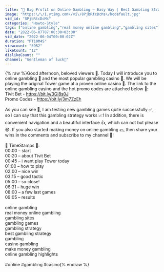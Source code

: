 ```yaml
---
title: "🌟 Big Profit on Online Gambling – Easy Way | Best Gambling Strategy | Real Money Online Gambling"
image: "https:\/\/i.ytimg.com\/vi\/8PjbRtcDcMs\/hqdefault.jpg"
vid_id: "8PjbRtcDcMs"
categories: "Howto-Style"
tags: ["online gambling","real money online gambling","gambling sites"]
date: "2022-06-07T07:00:30+03:00"
vid_date: "2022-06-04T00:00:02Z"
duration: "PT10M4S"
viewcount: "5952"
likeCount: "12"
dislikeCount: ""
channel: "Gentleman of luck💎"
---
```

{% raw %}Good afternoon, beloved viewers 💚. Today I will introduce you to online gambling 🤑 and the most popular gambling casino 🎲. We will be playing the original Tower game at a proven online casino 🎰. The link to the online gambling casino and the hot promo codes are attached below 🚨:<br />Tivit Bet - <a rel="nofollow" target="blank" href="https://bit.ly/3GI8s0J">https://bit.ly/3GI8s0J</a><br />Promo Codes - <a rel="nofollow" target="blank" href="https://bit.ly/3m7ZzEh">https://bit.ly/3m7ZzEh</a><br /><br />As you can see 👀, I am testing new gambling games quite successfully ✅, so I can say that this gambling strategy works 📈! In addition, there is convenient navigation and a beautiful interface 👍, which can not but please 😎. If you also started making money on online gambling 💶, then share your wins in the comments and subscribe to my channel 🔔!<br /><br />💫 TimeStamps 💫: <br />00:00 – start<br />00:20 – about Tivit Bet<br />00:45 – i want play Tower today<br />01:00 – how to play<br />02:00 – nice win<br />03:15 – good tactic <br />05:00 – so close!<br />06:31 – huge win<br />08:00 – a few last games<br />09:05 – results<br /><br />online gambling<br />real money online gambling<br />gambling sites<br />gambling games<br />gambling strategy<br />best gambling strategy<br />gambling<br />casino gambling<br />make money gambling<br />online gambling highlights<br /><br />#online #gambling #casino{% endraw %}
